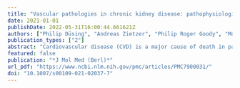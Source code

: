 ```yaml
---
title: "Vascular pathologies in chronic kidney disease: pathophysiological mechanisms and novel therapeutic approaches"
date: 2021-01-01
publishDate: 2022-05-31T16:00:44.661621Z
authors: ["Philip Düsing", "Andreas Zietzer", "Philip Roger Goody", "Mohammed Rabiul Hosen", "Christian Kurts", "Georg Nickenig", "Felix Jansen"]
publication_types: ["2"]
abstract: "Cardiovascular disease (CVD) is a major cause of death in patients with chronic kidney disease (CKD). Both conditions are rising in incidence as well as prevalence, creating poor outcomes for patients and high healthcare costs. Recent data suggests CKD to be an independent risk factor for CVD. Accumulation of uremic toxins, chronic inflammation, and oxidative stress have been identified to act as CKD-specific alterations that increase cardiovascular risk. The association between CKD and cardiovascular mortality is markedly influenced through vascular alterations, in particular atherosclerosis and vascular calcification (VC). While numerous risk factors promote atherosclerosis by inducing endothelial dysfunction and its progress to vascular structural damage, CKD affects the medial layer of blood vessels primarily through VC. Ongoing research has identified VC to be a multifactorial, cell-mediated process in which numerous abnormalities like mineral dysregulation and especially hyperphosphatemia induce a phenotype switch of vascular smooth muscle cells to osteoblast-like cells. A combination of pro-calcifying stimuli and an impairment of inhibiting mechanisms like fetuin A and vitamin K-dependent proteins like matrix Gla protein and Gla-rich protein leads to mineralization of the extracellular matrix. In view of recent studies, intercellular communication pathways via extracellular vesicles and microRNAs represent key mechanisms in VC and thereby a promising field to a deeper understanding of the involved pathomechanisms. In this review, we provide an overview about pathophysiological mechanisms connecting CKD and CVD. Special emphasis is laid on vascular alterations and more recently discovered molecular pathways which present possible new therapeutic targets."
featured: false
publication: "*J Mol Med (Berl)*"
url_pdf: "https://www.ncbi.nlm.nih.gov/pmc/articles/PMC7900031/"
doi: "10.1007/s00109-021-02037-7"
---
```


